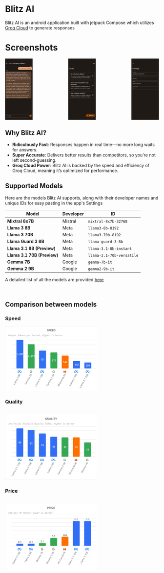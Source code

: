 # Blitz AI

Blitz AI is an android application built with jetpack Compose which utilizes [Groq Cloud](https://console.groq.com/docs/quickstart) to generate responses


# Screenshots
<div style="display: flex; justify-content: space-between;">
  <img src="assets/screenshots/one.png" width="90" alt="Screenshot 1"/>
  <img src="assets/screenshots/two.png" width="90" alt="Screenshot 1"/>
  <img src="assets/screenshots/three.png" width="90" alt="Screenshot 3"/>
</div>


## Why Blitz AI?

- **Ridiculously Fast**: Responses happen in real time—no more long waits for answers.
- **Super Accurate**: Delivers better results than competitors, so you're not left second-guessing.
- **Groq Cloud Power**: Blitz AI is backed by the speed and efficiency of Groq Cloud, meaning it’s optimized for performance.

## Supported Models

Here are the models Blitz AI supports, along with their developer names and unique IDs for easy pasting in the app's Settings

| Model               | Developer         | ID                          |
|---------------------|-------------------|-----------------------------|
| **Mixtral 8x7B**    | Mistral           | `mixtral-8x7b-32768`        |
| **Llama 3 8B**      | Meta              | `llama3-8b-8192`            |
| **Llama 3 70B**     | Meta              | `llama3-70b-8192`           |
| **Llama Guard 3 8B**| Meta              | `llama-guard-3-8b`          |
| **Llama 3.1 8B (Preview)** | Meta     | `llama-3.1-8b-instant`      |
| **Llama 3.1 70B (Preview)** | Meta   | `llama-3.1-70b-versatile`   |
| **Gemma 7B**        | Google            | `gemma-7b-it`               |
| **Gemma 2 9B**      | Google            | `gemma2-9b-it`              |

A detailed list of all the models are provided [here](https://console.groq.com/docs/models)

<br/>

## Comparison between models

### Speed
<img src="assets/speed.png" width="300" alt="Speed Comparison"/>
<br/>

### Quality
<br/>

<img src="assets/quality.png" width="300" alt="Quality Comparison"/>

### Price

<br/>

<img src="assets/price.png" width="300" alt="Price Comparison"/>
